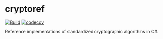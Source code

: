 <!--
SPDX-FileCopyrightText: 2020 Frans van Dorsselaer

SPDX-License-Identifier: GPL-2.0-only
-->

# cryptoref

[![Build](https://github.com/dorssel/cryptoref/workflows/Build/badge.svg?branch=master)](https://github.com/dorssel/cryptoref/actions?query=workflow%3ABuild+branch%3Amaster)
[![codecov](https://codecov.io/gh/dorssel/cryptoref/branch/master/graph/badge.svg?token=ufauGm4N87)](https://codecov.io/gh/dorssel/cryptoref)

Reference implementations of standardized cryptographic algorithms in C#.
